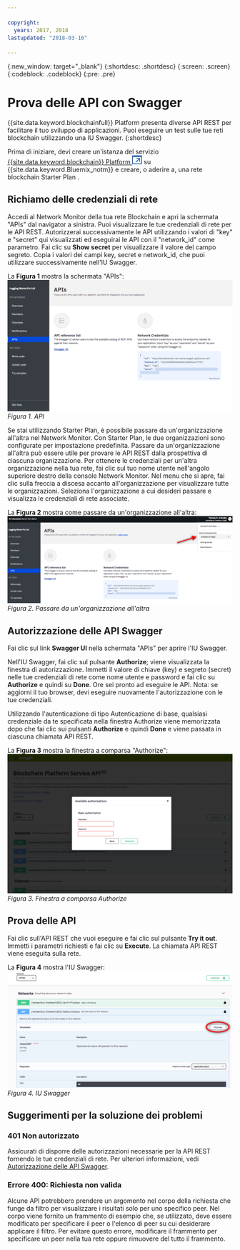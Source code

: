 ```yaml
---

copyright:
  years: 2017, 2018
lastupdated: "2018-03-16"

---
```


{:new_window: target="_blank"}
{:shortdesc: .shortdesc}
{:screen: .screen}
{:codeblock: .codeblock}
{:pre: .pre}

# Prova delle API con Swagger

{{site.data.keyword.blockchainfull}} Platform presenta diverse API REST per facilitare il tuo sviluppo di applicazioni. Puoi eseguire un test sulle tue reti blockchain utilizzando una IU Swagger.
{:shortdesc}

Prima di iniziare, devi creare un'istanza del servizio [{{site.data.keyword.blockchain}} Platform ![Icona link esterno](../images/external_link.svg "Icona link esterno")](https://console.bluemix.net/catalog/services/blockchain) su {{site.data.keyword.Bluemix_notm}} e creare, o aderire a, una rete blockchain Starter Plan <!--or Enterprise Plan -->.


## Richiamo delle credenziali di rete

Accedi al Network Monitor della tua rete Blockchain e apri la schermata "APIs" dal navigator a sinistra. Puoi visualizzare le tue credenziali di rete per le API REST. Autorizzerai successivamente le API utilizzando i valori di "key" e "secret" qui visualizzati ed eseguirai le API con il "network_id" come parametro. Fai clic su **Show secret** per visualizzare il valore del campo segreto. Copia i valori dei campi key, secret e network_id, che puoi utilizzare successivamente nell'IU Swagger.

<!-- Removing this code snippet so people don't try to use these values
```
},
   "x-api": {
       "url": "https://ibmblockchain.bluemix.net",
       "key": "PeerOrg1",
       "network_id": "e1f5b3341b1d483bbaf829f601144023",
       "secret": "71a329aabde9ff20de0aa4bfafd72a4466d78c87f637e7ff92c2534b5ce81cc0"
   }
```
-->

La **Figura 1** mostra la schermata "APIs":
![Schermata Overview](../images/restAPI.png)
*Figura 1. API*

Se stai utilizzando Starter Plan, è possibile passare da un'organizzazione all'altra nel Network Monitor. Con Starter Plan, le due organizzazioni sono configurate per impostazione predefinita. Passare da un'organizzazione all'altra può essere utile per provare le API REST dalla prospettiva di ciascuna organizzazione. Per ottenere le credenziali per un'altra organizzazione nella tua rete, fai clic sul tuo nome utente nell'angolo superiore destro della console Network Monitor. Nel menu che si apre, fai clic sulla freccia a discesa accanto all'organizzazione per visualizzare tutte le organizzazioni. Seleziona l'organizzazione a cui desideri passare e visualizza le credenziali di rete associate.

La **Figura 2** mostra come passare da un'organizzazione all'altra:
![Passare da un'organizzazione all'altra](../images/restAPIOrganization.png)
*Figura 2. Passare da un'organizzazione all'altra*


## Autorizzazione delle API Swagger

Fai clic sul link **Swagger UI** nella schermata "APIs" per aprire l'IU Swagger.  
<!-- remove this line because the link is different depending on if you are starter or enterprise plan
You can also open the Swagger UI with the URL in the connection profiles. For example, `http://blockchain-swagger-dev.stage1.mybluemix.net`.
-->

Nell'IU Swagger, fai clic sul pulsante **Authorize**; viene visualizzata la finestra di autorizzazione. Immetti il valore di chiave (key) e segreto (secret) nelle tue credenziali di rete come nome utente e password e fai clic su **Authorize** e quindi su **Done**. Ore sei pronto ad eseguire le API. Nota: se aggiorni il tuo browser, devi eseguire nuovamente l'autorizzazione con le tue credenziali.

Utilizzando l'autenticazione di tipo Autenticazione di base, qualsiasi credenziale da te specificata nella finestra Authorize viene memorizzata dopo che fai clic sui pulsanti **Authorize** e quindi **Done** e viene passata in ciascuna chiamata API REST.

La **Figura 3** mostra la finestra a comparsa "Authorize":
![Finestra a comparsa Authorize](../images/swaggerUIAuthorize.png)
*Figura 3. Finestra a comparsa Authorize*


## Prova delle API

Fai clic sull'API REST che vuoi eseguire e fai clic sul pulsante **Try it out**. Immetti i parametri richiesti e fai clic su **Execute**. La chiamata API REST viene eseguita sulla rete.

La **Figura 4** mostra l'IU Swagger:
![IU Swagger](../images/swaggerUITryItOut.png)
*Figura 4. IU Swagger*


## Suggerimenti per la soluzione dei problemi

### 401 Non autorizzato  
  Assicurati di disporre delle autorizzazioni necessarie per la API REST fornendo le tue credenziali di rete. Per ulteriori informazioni, vedi [Autorizzazione delle API Swagger](#authorizing-swagger-apis).

### Errore 400: Richiesta non valida
  Alcune API potrebbero prendere un argomento nel corpo della richiesta che funge da filtro per visualizzare i risultati solo per uno specifico peer. Nel corpo viene fornito un frammento di esempio che, se utilizzato, deve essere modificato per specificare il peer o l'elenco di peer su cui desiderare applicare il filtro. Per evitare questo errore, modificare il frammento per specificare un peer nella tua rete oppure rimuovere del tutto il frammento. 
